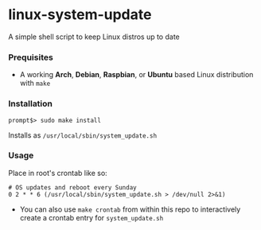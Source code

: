 # linux-system-update
A simple shell script to keep Linux distros up to date

### Prequisites
* A working **Arch**, **Debian**, **Raspbian**, or **Ubuntu** based Linux distribution with `make`

### Installation
```
prompt$> sudo make install
```
Installs as `/usr/local/sbin/system_update.sh`

### Usage
Place in root's crontab like so:
```
# OS updates and reboot every Sunday
0 2 * * 6 (/usr/local/sbin/system_update.sh > /dev/null 2>&1)
```
* You can also use `make crontab` from within this repo to interactively create a crontab entry for `system_update.sh`
